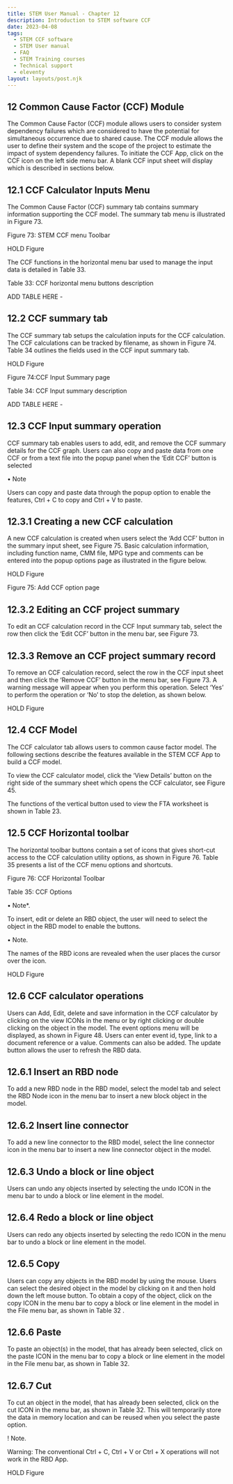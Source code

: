 ```yaml
---
title: STEM User Manual - Chapter 12
description: Introduction to STEM software CCF
date: 2023-04-08
tags:
  - STEM CCF software
  - STEM User manual
  - FAQ
  - STEM Training courses
  - Technical support
  - eleventy
layout: layouts/post.njk
---
```



## 12	Common Cause Factor (CCF) Module

The Common Cause Factor (CCF) module allows users to consider system dependency failures which are considered to have the potential for simultaneous occurrence due to shared cause.  The CCF module allows the user to define their system and the scope of the project to estimate the impact of system dependency failures.
To initiate the CCF App, click on the CCF icon on the left side menu bar.  A blank CCF input sheet will display which is described in sections below.

## 12.1	CCF Calculator Inputs Menu

The Common Cause Factor (CCF) summary tab contains summary information supporting the CCF model. The summary tab menu is illustrated in Figure 73. 

Figure 73: STEM CCF menu Toolbar


HOLD Figure


The CCF functions in the horizontal menu bar used to manage the input data is detailed in Table 33. 


Table 33: CCF horizontal menu buttons description



ADD TABLE HERE -



## 12.2	CCF summary tab

The CCF summary tab setups the calculation inputs for the CCF calculation. The CCF calculations can be tracked by filename, as shown in Figure 74. Table 34 outlines the fields used in the CCF input summary tab.



HOLD Figure

Figure 74:CCF Input Summary page


Table 34: CCF Input summary description



ADD TABLE HERE -


## 12.3	CCF Input summary operation

CCF summary tab enables users to add, edit, and remove the CCF summary details for the CCF graph. Users can also copy and paste data from one CCF or from a text file into the popup panel when the ‘Edit CCF’ button is selected 



• Note

Users can copy and paste data through the popup option to enable the features, Ctrl + C to copy and Ctrl + V to paste.



## 12.3.1	Creating a new CCF calculation 
A new CCF calculation is created when users select the ‘Add CCF’ button in the summary input sheet, see Figure 75. Basic calculation information, including function name, CMM file, MPG type and comments can be entered into the popup options page as illustrated in the figure below.



HOLD Figure



Figure 75: Add CCF option page


## 12.3.2	Editing an CCF project summary

To edit an CCF calculation record in the CCF Input summary tab, select the row then click the ‘Edit CCF’ button in the menu bar, see Figure 73.

## 12.3.3	Remove an CCF project summary record

To remove an CCF calculation record, select the row in the CCF input sheet and then click the ‘Remove CCF’ button in the menu bar, see Figure 73. A warning message will appear when you perform this operation. Select ‘Yes’ to perform the operation or ‘No’ to stop the deletion, as shown below.


HOLD Figure


## 12.4	CCF Model 
The CCF calculator tab allows users to common cause factor model. The following sections describe the features available in the STEM CCF App to build a CCF model.

To view the CCF calculator model, click the ‘View Details’ button on the right side of the summary sheet which opens the CCF calculator, see Figure 45.

The functions of the vertical button used to view the FTA worksheet is shown in Table 23. 


## 12.5	CCF Horizontal toolbar
The horizontal toolbar buttons contain a set of icons that gives short-cut access to the CCF calculation utility options, as shown in Figure 76. Table 35 presents a list of the CCF menu options and shortcuts.



Figure 76: CCF Horizontal Toolbar


Table 35: CCF Options



• Note*.

To insert, edit or delete an RBD object, the user will need to select the object in the RBD model to enable the buttons. 




• Note.

The names of the RBD icons are revealed when the user places the cursor over the icon. 


HOLD Figure



## 12.6	CCF calculator operations 

Users can Add, Edit, delete and save information in the CCF calculator by clicking on the view ICONs in the menu or by right clicking or double clicking on the object in the model. The event options menu will be displayed, as shown in Figure 48.
Users can enter event id, type, link to a document reference or a value. Comments can also be added. The update button allows the user to refresh the RBD data. 

## 12.6.1	Insert an RBD node

To add a new RBD node in the RBD model, select the model tab and select the RBD Node icon in the menu bar to insert a new block object in the model.


## 12.6.2	Insert line connector

To add a new line connector to the RBD model, select the line connector icon in the menu bar to insert a new line connector object in the model.


## 12.6.3	Undo a block or line object

Users can undo any objects inserted by selecting the undo ICON in the menu bar to undo a block or line element in the model.

## 12.6.4	Redo a block or line object

Users can redo any objects inserted by selecting the redo ICON in the menu bar to undo a block or line element in the model.

## 12.6.5	Copy

Users can copy any objects in the RBD model by using the mouse. Users can select the desired object in the model by clicking on it and then hold down the left mouse button.  To obtain a copy of the object, click on the copy ICON in the menu bar to copy a block or line element in the model in the File menu bar, as shown in Table 32 . 


## 12.6.6	Paste

To paste an object(s) in the model, that has already been selected, click on the paste ICON in the menu bar to copy a block or line element in the model in the File menu bar, as shown in Table 32. 


## 12.6.7	Cut

To cut an object in the model, that has already been selected, click on the cut ICON in the menu bar, as shown in Table 32. This will temporarily store the data in memory location and can be reused when you select the paste option.



! Note.

Warning: The conventional Ctrl + C, Ctrl + V or Ctrl + X operations will not work in the RBD App. 



HOLD Figure

